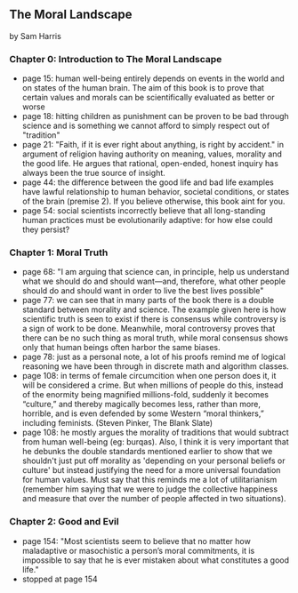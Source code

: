 ## The Moral Landscape

by Sam Harris

### Chapter 0: Introduction to The Moral Landscape
* page 15: human well-being entirely depends on events in the world and on states of the human brain. The aim of this book is to prove that certain values and morals can be scientifically evaluated as better or worse
* page 18: hitting children as punishment can be proven to be bad through science and is something we cannot afford to simply respect out of "tradition"
* page 21: "Faith, if it is ever right about anything, is right by accident." in argument of religion having authority on meaning, values, morality and the good life. He argues that rational, open-ended, honest inquiry has always been the true source of insight.
* page 44: the difference between the good life and bad life examples have lawful relationship to human behavior, societal conditions, or states of the brain (premise 2). If you believe otherwise, this book aint for you.
* page 54: social scientists incorrectly believe that all long-standing human practices must be evolutionarily adaptive: for how else could they persist?

### Chapter 1: Moral Truth
* page 68: "I am arguing that science can, in principle, help us understand what we should do and should want—and, therefore, what other people should do and should want in order to live the best lives possible"
* page 77: we can see that in many parts of the book there is a double standard between morality and science. The example given here is how scientific truth is seen to exist if there is consensus while controversy is a sign of work to be done. Meanwhile, moral controversy proves that there can be no such thing as moral truth, while moral consensus shows only that human beings often harbor the same biases. 
* page 78: just as a personal note, a lot of his proofs remind me of logical reasoning we have been through in discrete math and algorithm classes.
* page 108: in terms of female circumcition when one person does it, it will be considered a crime. But when millions of people do this, instead of the enormity being magnified millions-fold, suddenly it becomes “culture,” and thereby magically becomes less, rather than more, horrible, and is even defended by some Western “moral thinkers,” including feminists. (Steven Pinker, The Blank Slate)
* page 108: he mostly argues the morality of traditions that would subtract from human well-being (eg: burqas). Also, I think it is very important that he debunks the double standards mentioned earlier to show that we shouldn't just put off morality as 'depending on your personal beliefs or culture' but instead justifying the need for a more universal foundation for human values. Must say that this reminds me a lot of utilitarianism (remember him saying that we were to judge the collective happiness and measure that over the number of people affected in two situations).

### Chapter 2: Good and Evil
* page 154: "Most scientists seem to believe that no matter how maladaptive or masochistic a person’s moral commitments, it is impossible to say that he is ever mistaken about what constitutes a good life."
* stopped at page 154